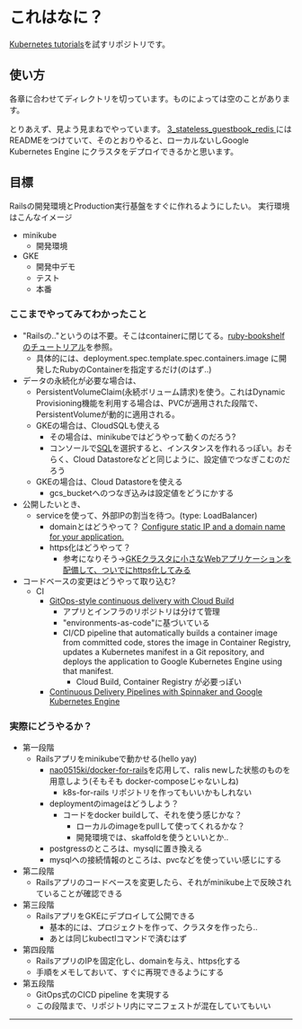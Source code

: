 # これはなに？
[Kubernetes tutorials](https://kubernetes.io/docs/tutorials/)を試すリポジトリです。

## 使い方
各章に合わせてディレクトリを切っています。ものによっては空のことがあります。

とりあえず、見よう見まねでやっています。
 [3_stateless_guestbook_redis ](./3_stateless_guestbook_redis)にはREADMEをつけていて、そのとおりやると、ローカルないしGoogle Kubernetes Engine にクラスタをデプロイできるかと思います。

## 目標
Railsの開発環境とProduction実行基盤をすぐに作れるようにしたい。
実行環境はこんなイメージ
  - minikube
    - 開発環境
  - GKE
    - 開発中デモ
    - テスト
    - 本番

### ここまでやってみてわかったこと
- "Railsの.."というのは不要。そこはcontainerに閉じてる。[ruby-bookshelfのチュートリアル](./5_Ruuning_Ruby_Bookshelf/README.md)を参照。
  - 具体的には、deployment.spec.template.spec.containers.image に開発したRubyのContainerを指定するだけ(のはず..)
- データの永続化が必要な場合は、
  - PersistentVolumeClaim(永続ボリューム請求)を使う。これはDynamic Provisioning機能を利用する場合は、PVCが適用された段階で、PersistentVolumeが動的に適用される。
  - GKEの場合は、CloudSQLも使える
    - その場合は、minikubeではどうやって動くのだろう?
    - コンソールで[SQL](https://console.cloud.google.com/sql/instances)を選択すると、インスタンスを作れるっぽい。おそらく、Cloud Datastoreなどと同じように、設定値でつなぎこむのだろう
  - GKEの場合は、Cloud Datastoreを使える
    - gcs_bucketへのつなぎ込みは設定値をどうにかする
- 公開したいとき、
  - serviceを使って、外部IPの割当を待つ。(type: LoadBalancer)
    - domainとはどうやって？ [Configure static IP and a domain name for your application.](https://cloud.google.com/kubernetes-engine/docs/tutorials/configuring-domain-name-static-ip)
    - https化はどうやって？
      - 参考になりそう→[GKEクラスタに小さなWebアプリケーションを配備して、ついでにhttps化してみる](https://blog.a-know.me/entry/2018/06/24/224424)
- コードベースの変更はどうやって取り込む?
  - CI
    - [GitOps-style continuous delivery with Cloud Build](https://cloud.google.com/kubernetes-engine/docs/tutorials/gitops-cloud-build)
      - アプリとインフラのリポジトリは分けて管理
      - "environments-as-code"に基づいている
      - CI/CD pipeline that automatically builds a container image from committed code, stores the image in Container Registry, updates a Kubernetes manifest in a Git repository, and deploys the application to Google Kubernetes Engine using that manifest.
        - Cloud Build, Container Registry が必要っぽい
    - [Continuous Delivery Pipelines with Spinnaker and Google Kubernetes Engine](https://cloud.google.com/solutions/continuous-delivery-spinnaker-kubernetes-engine)


### 実際にどうやるか？
- 第一段階
  - Railsアプリをminikubeで動かせる(hello yay)
    - [nao0515ki/docker-for-rails](https://github.com/nao0515ki/docker-for-rails)を応用して、ralis newした状態のものを用意しよう(そもそも docker-composeじゃないしね)
      - k8s-for-rails リポジトリを作ってもいいかもしれない
    - deploymentのimageはどうしよう？
      - コードをdocker buildして、それを使う感じかな？
        - ローカルのimageをpullして使ってくれるかな？
        - 開発環境では、skaffoldを使うといいとか..
    - postgressのところは、mysqlに置き換える
    - mysqlへの接続情報のところは、pvcなどを使っていい感じにする
- 第二段階
  - Railsアプリのコードベースを変更したら、それがminikube上で反映されていることが確認できる
- 第三段階
  - RailsアプリをGKEにデプロイして公開できる
    - 基本的には、プロジェクトを作って、クラスタを作ったら..
    - あとは同じkubectlコマンドで済むはず
- 第四段階
  - RailsアプリのIPを固定化し、domainを与え、https化する
  - 手順をメモしておいて、すぐに再現できるようにする
- 第五段階
  - GitOps式のCICD pipeline を実現する
  - この段階まで、リポジトリ内にマニフェストが混在していてもいい






---
